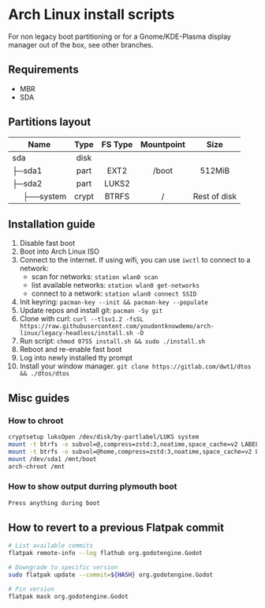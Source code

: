 # Arch Linux install scripts
For non legacy boot partitioning or for a Gnome/KDE-Plasma display manager out of the box, see other branches.

## Requirements
- MBR
- SDA

## Partitions layout
| Name                                                 | Type  | FS Type | Mountpoint |      Size     |
| ---------------------------------------------------- | :---: | :-----: | :--------: | :-----------: |
| sda                                                  | disk  |         |            |               |
| ├─sda1                                               | part  |  EXT2   |    /boot   |    512MiB     |
| ├─sda2                                               | part  |  LUKS2  |            |               |
| &nbsp;&nbsp;&nbsp;&nbsp;&nbsp;├──system              | crypt |  BTRFS  |     /      |  Rest of disk |

## Installation guide
1. Disable fast boot
2. Boot into Arch Linux ISO
3. Connect to the internet. If using wifi, you can use `iwctl` to connect to a network:
   - scan for networks: `station wlan0 scan`
   - list available networks: `station wlan0 get-networks`
   - connect to a network: `station wlan0 connect SSID`
4. Init keyring: `pacman-key --init && pacman-key --populate`
5. Update repos and install git: `pacman -Sy git`
6. Clone with curl: `curl --tlsv1.2 -fsSL https://raw.githubusercontent.com/youdontknowdemo/arch-linux/legacy-headless/install.sh -O`
7. Run script: `chmod 0755 install.sh && sudo ./install.sh`
8. Reboot and re-enable fast boot
9. Log into newly installed tty prompt
10. Install your window manager. `git clone https://gitlab.com/dwt1/dtos && ./dtos/dtos`

## Misc guides
### How to chroot
```bash
cryptsetup luksOpen /dev/disk/by-partlabel/LUKS system
mount -t btrfs -o subvol=@,compress=zstd:3,noatime,space_cache=v2 LABEL=system /mnt
mount -t btrfs -o subvol=@home,compress=zstd:3,noatime,space_cache=v2 LABEL=system /mnt/home
mount /dev/sda1 /mnt/boot
arch-chroot /mnt
```

### How to show output durring plymouth boot
```bash
Press anything during boot
```

## How to revert to a previous Flatpak commit
```bash
# List available commits
flatpak remote-info --log flathub org.godotengine.Godot

# Downgrade to specific version
sudo flatpak update --commit=${HASH} org.godotengine.Godot

# Pin version
flatpak mask org.godotengine.Godot
```
